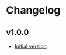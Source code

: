 # Changelog

## v1.0.0

- [Initial version](https://github.com/babbel/terraform-aws-nlb-for-apigateway-vpc-link/pull/1)
